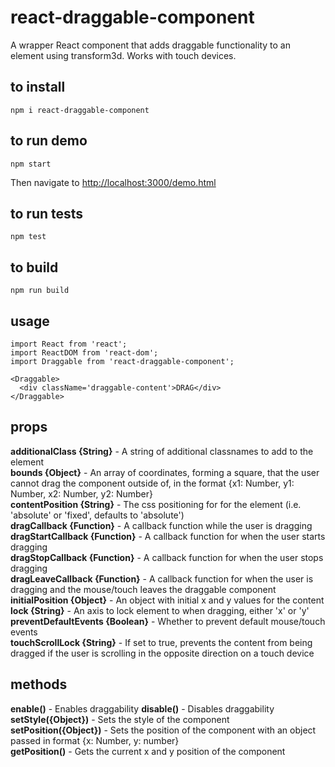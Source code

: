 # react-draggable-component
A wrapper React component that adds draggable functionality to an element using transform3d. Works with touch devices.

## to install
```
npm i react-draggable-component
```

## to run demo
```
npm start
```
Then navigate to [http://localhost:3000/demo.html](http://localhost:3000/demo.html)

## to run tests
```
npm test
```

## to build
```
npm run build
```

## usage
```
import React from 'react';
import ReactDOM from 'react-dom';
import Draggable from 'react-draggable-component';

<Draggable>
  <div className='draggable-content'>DRAG</div>
</Draggable>

```

## props
**additionalClass {String}** - A string of additional classnames to add to the element  
**bounds {Object}** - An array of coordinates, forming a square, that the user cannot drag the component   outside of, in the format {x1: Number, y1: Number, x2: Number, y2: Number}  
**contentPosition {String}** - The css positioning for for the element (i.e. 'absolute' or 'fixed', defaults to 'absolute')  
**dragCallback {Function}** - A callback function while the user is dragging  
**dragStartCallback {Function}** - A callback function for when the user starts dragging  
**dragStopCallback {Function}** - A callback function for when the user stops dragging  
**dragLeaveCallback {Function}** - A callback function for when the user is dragging and the mouse/touch leaves the draggable component  
**initialPosition {Object}** - An object with initial x and y values for the content  
**lock {String}** - An axis to lock element to when dragging, either 'x' or 'y'  
**preventDefaultEvents {Boolean}** - Whether to prevent default mouse/touch events  
**touchScrollLock {String}** - If set to true, prevents the content from being dragged if the user is scrolling in the opposite direction on a touch device  

## methods
**enable()** - Enables draggability
**disable()** - Disables draggability
**setStyle({Object})** - Sets the style of the component  
**setPosition({Object})** - Sets the position of the component with an object passed in format {x: Number, y: number}  
**getPosition()** - Gets the current x and y position of the component  
